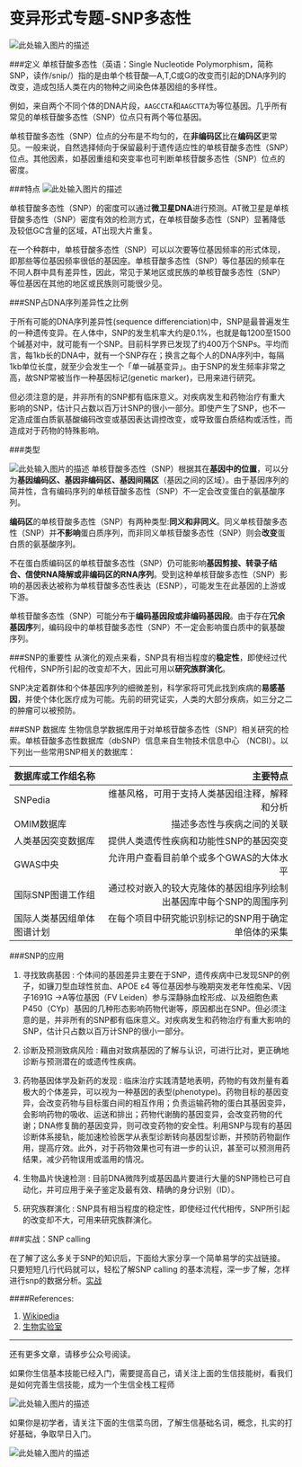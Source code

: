 # 变异形式专题-SNP多态性

![此处输入图片的描述][1]

###定义
单核苷酸多态性（英语：Single Nucleotide Polymorphism，简称SNP，读作/snip/）指的是由单个核苷酸—A,T,C或G的改变而引起的DNA序列的改变，造成包括人类在内的物种之间染色体基因组的多样性。

例如，来自两个不同个体的DNA片段，`AAGCCTA`和`AAGCTTA`为等位基因。几乎所有常见的单核苷酸多态性（SNP）位点只有两个等位基因。

单核苷酸多态性（SNP）位点的分布是不均匀的，在**非编码区**比在**编码区**更常见。一般来说，自然选择倾向于保留最利于遗传适应性的单核苷酸多态性（SNP）位点。其他因素，如基因重组和突变率也可判断单核苷酸多态性（SNP）位点的密度。

###特点
![此处输入图片的描述][2]

单核苷酸多态性（SNP）的密度可以通过**微卫星DNA**进行预测。AT微卫星是单核苷酸多态性（SNP）密度有效的检测方式，在单核苷酸多态性（SNP）显著降低及较低GC含量的区域，AT出现大片重复。

在一个种群中，单核苷酸多态性（SNP）可以以次要等位基因频率的形式体现，即那些等位基因频率很低的基因座。单核苷酸多态性（SNP）等位基因的频率在不同人群中具有差异性，因此，常见于某地区或民族的单核苷酸多态性（SNP）等位基因在其他的地区或民族则可能很少见。

###SNP占DNA序列差异性之比例

于所有可能的DNA序列差异性(sequence differenciation)中，SNP是最普遍发生的一种遗传变异。在人体中，SNP的发生机率大约是0.1%，也就是每1200至1500个碱基对中，就可能有一个SNP。目前科学界已发现了约400万个SNPs。平均而言，每1kb长的DNA中，就有一个SNP存在；换言之每个人的DNA序列中，每隔1kb单位长度，就至少会发生一个「单一碱基变异」。由于SNP的发生频率非常之高，故SNP常被当作一种基因标记(genetic marker)，已用来进行研究。

但必须注意的是，并非所有的SNP都有临床意义。对疾病发生和药物治疗有重大影响的SNP，估计只占数以百万计SNP的很小一部分。即使产生了SNP，也不一定造成蛋白质氨基酸编码改变或基因表达调控改变，或导致蛋白质结构或活性，而造成对于药物的特殊影响。


###类型

![此处输入图片的描述][3]
单核苷酸多态性（SNP）根据其在**基因中的位置**，可以分为**基因编码区、基因非编码区、基因间隔区**（基因之间的区域）。由于基因序列的简并性，含有编码序列的单核苷酸多态性（SNP）不一定会改变蛋白的氨基酸序列。

**编码区**的单核苷酸多态性（SNP）有两种类型:**同义和非同义**。同义单核苷酸多态性（SNP）并**不影响**蛋白质序列，而非同义单核苷酸多态性（SNP）则会**改变**蛋白质的氨基酸序列。

不在蛋白质编码区的单核苷酸多态性（SNP）仍可能影响**基因剪接、转录子结合、信使RNA降解或非编码区的RNA序列**。受到这种单核苷酸多态性（SNP）影响的基因表达被称为单核苷酸多态性表达（ESNP），可能发生在此基因的上游或下游。

单核苷酸多态性（SNP）可能分布于**编码基因段或非编码基因段**。由于存在**冗余基因序**列，编码段中的单核苷酸多态性（SNP）不一定会影响蛋白质中的氨基酸序列。

###SNP的重要性
从演化的观点来看，SNP具有相当程度的**稳定性**，即使经过代代相传，SNP所引起的改变却不大，因此可用以**研究族群演化**。

SNP决定着群体和个体基因序列的细微差别，科学家将可凭此找到疾病的**易感基因**，并使个体化医疗成为可能。先前的研究证实，人类的大部分疾病，如三分之二的肿瘤可以被预防。

###SNP 数据库
生物信息学数据库用于对单核苷酸多态性（SNP）相关研究的检索。单核苷酸多态性数据库（dbSNP）信息来自生物技术信息中心 （NCBI）。以下列出一些常用SNP相关的数据库：

| 数据库或工作组名称        | 主要特点  |  
| --------   | ----------:  | 
| SNPedia    | 维基风格，可用于支持人类基因组注释，解释和分析|  
| OMIM数据库        |  描述多态性与疾病之间的关联   |   
| 人类基因突变数据库       |  提供人类遗传性疾病和功能性SNP的基因突变  |  
| GWAS中央       |    允许用户查看目前单个或多个GWAS的大体水平    | 
| 国际SNP图谱工作组       |    通过校对嵌入的较大克隆体的基因组序列绘制出基因库中每个SNP的周围序列    | 
| 国际人类基因组单体图谱计划      |    在每个项目中研究能识别标记的SNP用于确定单倍体的采集    | 

###SNP的应用

1. 寻找致病基因 : 
个体间的基因差异主要在于SNP，遗传疾病中已发现SNP的例子，如镰刀型血球性贫血、APOE ε4 等位基因参与晚期突发老年性痴呆、V因子1691G →A等位基因（FV Leiden）参与深静脉血栓形成、以及细胞色素P450（CYp）基因的几种形态影响药物代谢等，原因都出在SNP。但必须注意的是，并非所有的SNP都有临床意义。对疾病发生和药物治疗有重大影响的SNP，估计只占数以百万计SNP的很小一部分。

2. 诊断及预测致病风险 : 
藉由对致病基因的了解与认识，可进行比对，更正确地诊断与预测潜在的或遗传性疾病。

3. 药物基因体学及新药的发现 : 
临床治疗实践清楚地表明，药物的有效剂量有着极大的个体差异，可以视为一种基因的表型(phenotype)。药物目标的基因变异，会改变药物与目标蛋白间的相互作用；负责运输药物的蛋白其基因变异，会影响药物的吸收、运送和排出；药物代谢酶的基因变异，会改变药物的代谢；DNA修复酶的基因变异，则可改变药物的安全性。利用SNP与现有的基因诊断体系接轨，能加速检验医学从表型诊断转向基因型诊断，并预防药物副作用，提高疗效。此外，对于药物效果也可有进一步的认识，甚至可以预测用药结果，减少药物误用或滥用的情况。

4. 生物晶片快速检测 : 
目前DNA微阵列或基因晶片要进行大量的SNP筛检已可自动化，并可应用于亲子鉴定及最有效、精确的身分识别（ID）。

5. 研究族群演化 : 
SNP具有相当程度的稳定性，即使经过代代相传，SNP所引起的改变却不大，可用来研究族群演化。

###实战：SNP calling

在了解了这么多关于SNP的知识后，下面给大家分享一个简单易学的实战链接。只要短短几行代码就可以，轻松了解SNP calling 的基本流程，深一步了解，怎样进行snp的数据分析。[实战][4]

####References:

1. [Wikipedia][5]
2. [生物实验室][6]


--------  
还有更多文章，请移步公众号阅读。

如果你生信基本技能已经入门，需要提高自己，请关注上面的生信技能树，看我们是如何完善生信技能，成为一个生信全栈工程师

![此处输入图片的描述][7]

如果你是初学者，请关注下面的生信菜鸟团，了解生信基础名词，概念，扎实的打好基础，争取早日入门。

![此处输入图片的描述][8]


  [1]: https://static.xmt.cn/7004611659385156710.png
  [2]: https://static.xmt.cn/7364849271925191526.png
  [3]: https://static.xmt.cn/7077236622914499169.png
  [4]: https://mp.weixin.qq.com/s?src=11&timestamp=1510058275&ver=500&signature=sAwg8dNVipRmAaow6DNq86bPYuo-C-l6JBAngFueMfAsQeMOjScrXIhKhipyA2BmgBj4q*DLgB*J1szvCTfExKHuw*GHe60i*iN6MFTMojztbodoSCgAAhWLVLXchcmw&new=1
  [5]: https://zh.wikipedia.org/wiki/%E5%96%AE%E6%A0%B8%E8%8B%B7%E9%85%B8%E5%A4%9A%E6%85%8B%E6%80%A7
  [6]: http://bioinfo.cs.ccu.edu.tw/wiki/doku.php?id=single_nucleotide_polymorphism_snp
  [7]: https://static.xmt.cn/3546133031556495664.png
  [8]: https://static.xmt.cn/7365749570034350391.png